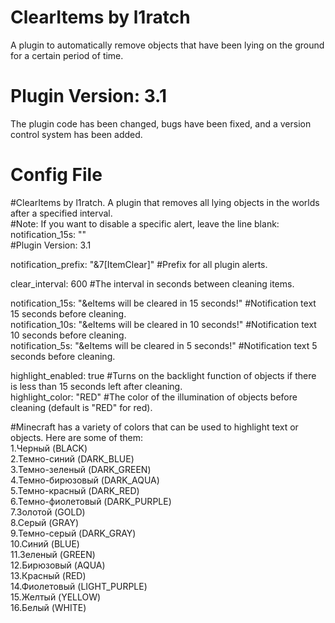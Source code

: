 # ClearItems by l1ratch
A plugin to automatically remove objects that have been lying on the ground <br>
for a certain period of time.

# Plugin Version: 3.1
The plugin code has been changed, bugs have been fixed, and a version control system has been added.<br>

# Config File
#ClearItems by l1ratch. A plugin that removes all lying objects in the worlds after a specified interval.<br>
#Note: If you want to disable a specific alert, leave the line blank: notification_15s: ""<br>
#Plugin Version: 3.1<br>

notification_prefix: "&7[ItemClear]" #Prefix for all plugin alerts.<br>

clear_interval: 600 #The interval in seconds between cleaning items.<br>

notification_15s: "&eItems will be cleared in 15 seconds!" #Notification text 15 seconds before cleaning.<br>
notification_10s: "&eItems will be cleared in 10 seconds!" #Notification text 10 seconds before cleaning.<br>
notification_5s: "&eItems will be cleared in 5 seconds!" #Notification text 5 seconds before cleaning.<br>

highlight_enabled: true #Turns on the backlight function of objects if there is less than 15 seconds left after cleaning.<br>
highlight_color: "RED" #The color of the illumination of objects before cleaning (default is "RED" for red).<br>

#Minecraft has a variety of colors that can be used to highlight text or objects. Here are some of them:<br>
  1.Черный (BLACK)<br>
  2.Темно-синий (DARK_BLUE)<br>
  3.Темно-зеленый (DARK_GREEN)<br>
  4.Темно-бирюзовый (DARK_AQUA)<br>
  5.Темно-красный (DARK_RED)<br>
  6.Темно-фиолетовый (DARK_PURPLE)<br>
  7.Золотой (GOLD)<br>
  8.Серый (GRAY)<br>
  9.Темно-серый (DARK_GRAY)<br>
  10.Синий (BLUE)<br>
  11.Зеленый (GREEN)<br>
  12.Бирюзовый (AQUA)<br>
  13.Красный (RED)<br>
  14.Фиолетовый (LIGHT_PURPLE)<br>
  15.Желтый (YELLOW)<br>
  16.Белый (WHITE)<br>

